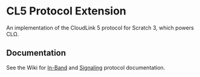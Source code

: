 # CL5 Protocol Extension
An implementation of the CloudLink 5 protocol for Scratch 3, which powers CLΩ.

## Documentation
See the Wiki for [In-Band](https://github.com/cloudlink-omega/cl5/wiki/In‐Band) and [Signaling](https://github.com/cloudlink-omega/cl5/wiki/Signaling) protocol documentation.
